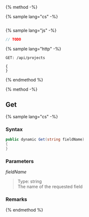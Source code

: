 {% method -%}

{% sample lang="cs" -%}
```cs

```

{% sample lang="js" -%}
```js
// TODO
```

{% sample lang="http" -%}
```http
GET: /api/projects

{
}

```
{% endmethod %}

<!--- --------------------------------------------------------------
C# Method
-->

{% method -%}

## Get

{% sample lang="cs" -%}

### Syntax

```cs
public dynamic Get(string fieldName)
{
}
```

### Parameters

*fieldName*
> Type: string  
> The name of the requested field

### Remarks

{% endmethod %}